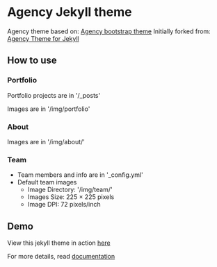 Agency Jekyll theme
====================

Agency theme based on: [Agency bootstrap theme](http://startbootstrap.com/templates/agency/)
Initially forked from: [Agency Theme for Jekyll](https://github.com/y7kim/agency-jekyll-theme)

## How to use

### Portfolio 
Portfolio projects are in '/_posts'

Images are in '/img/portfolio'

### About
Images are in '/img/about/'

### Team

- Team members and info are in '_config.yml'
- Default team images
    - Image Directory: '/img/team/'
    - Images Size: 225 × 225 pixels
    - Image DPI: 72 pixels/inch

## Demo
View this jekyll theme in action [here](https://rovrevik.github.io/agency-jekyll-theme)

For more details, read [documentation](http://jekyllrb.com/)
